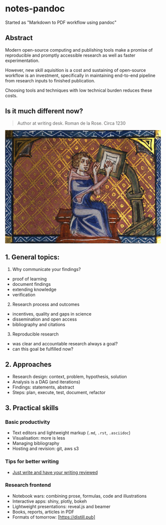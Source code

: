 # notes-pandoc
Started as "Markdown to PDF workflow using pandoc"

## Abstract

Modern open-source computing and publishing tools make 
a promise of reproducible and promptly accessible research 
as well as faster experimentation.

However, new skill aquisition is a cost and sustaining 
of open-source workflow is an investment, specifically 
in maintaining end-to-end pipeline from research inputs 
to finished publication.

Choosing tools and techniques with low technical burden 
reduces these costs. 

## Is it much different now?

> Author at writing desk. Roman de la Rose. Circa 1230

![Author at work](images/Roman_de_la_Rose_f._28r_Author_at_writing_desk.jpg)


## 1. General topics:

1. Why communicate your findings?
  - proof of learning
  - document findings
  - extending knowledge
  - verification
  
2. Research process and outcomes
  - incentives, quality and gaps in science
  - dissemination and open access
  - bibliography and citations
  
3. Reproducible research
  - was clear and accountable research always a goal?
  - can this goal be fulfilled now?

## 2. Approaches

- Research design: context, problem, hypothesis, solution
- Analysis is a DAG (and iterations)
- Findings: statements, abstract
- Steps: plan, execute, test, document, refactor

## 3. Practical skills

### Basic productivity

- Text editors and lightweight markup (`.md`, `.rst`, `.asciidoc`)
- Visualisation: more is less
- Managing bibliography
- Hosting and revision: git, aws s3

### Tips for better writing

- [Just write and have your writing reviewed](https://academia.stackexchange.com/questions/731/how-to-improve-technical-writing)

### Research frontend

- Notebook wars: combining prose, formulas, code and illustrations
- Interactive apps: shiny, plotly, bokeh
- Lightweight presentations: reveal.js and beamer
- Books, reports, articles in PDF
- Formats of tomorrow: [https://distill.pub]
